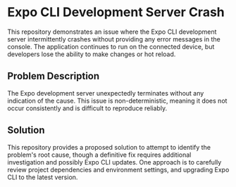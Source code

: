 # Expo CLI Development Server Crash

This repository demonstrates an issue where the Expo CLI development server intermittently crashes without providing any error messages in the console.  The application continues to run on the connected device, but developers lose the ability to make changes or hot reload.

## Problem Description

The Expo development server unexpectedly terminates without any indication of the cause.  This issue is non-deterministic, meaning it does not occur consistently and is difficult to reproduce reliably.

## Solution

This repository provides a proposed solution to attempt to identify the problem's root cause, though a definitive fix requires additional investigation and possibly Expo CLI updates. One approach is to carefully review project dependencies and environment settings, and upgrading Expo CLI to the latest version.
